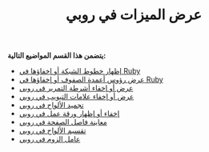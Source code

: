 ﻿---
title: عرض الميزات في روبي
type: docs
weight: 10
url: /ar/java/display-features-in-ruby/
---
**يتضمن هذا القسم المواضيع التالية:**

- [إظهار خطوط الشبكة أو إخفاؤها في Ruby](/cells/ar/java/display-or-hide-gridlines-in-ruby/)
- [عرض رؤوس أعمدة الصفوف أو إخفاؤها في Ruby](/cells/ar/java/display-or-hide-row-column-headers-in-ruby/)
- [عرض أو إخفاء أشرطة التمرير في روبي](/cells/ar/java/display-or-hide-scroll-bars-in-ruby/)
- [عرض أو إخفاء علامات التبويب في روبي](/cells/ar/java/display-or-hide-tabs-in-ruby/)
- [تجميد الألواح في روبي](/cells/ar/java/freeze-panes-in-ruby/)
- [إخفاء أو إظهار ورقة عمل في روبي](/cells/ar/java/hide-or-unhide-a-worksheet-in-ruby/)
- [معاينة فاصل الصفحة في روبي](/cells/ar/java/page-break-preview-in-ruby/)
- [تقسيم الألواح في روبي](/cells/ar/java/split-panes-in-ruby/)
- [عامل الزوم في روبي](/cells/ar/java/zoom-factor-in-ruby/)
